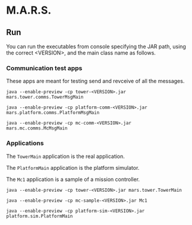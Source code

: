 # M.A.R.S.

## Run

You can run the executables from console specifying the JAR path, using the correct \<VERSION\>, and the main class name as follows.

### Communication test apps

These apps are meant for testing send and revceive of all the messages.

```
java --enable-preview -cp tower-<VERSION>.jar mars.tower.comms.TowerMsgMain

java --enable-preview -cp platform-comm-<VERSION>.jar mars.platform.comms.PlatformMsgMain

java --enable-preview -cp mc-comm-<VERSION>.jar mars.mc.comms.McMsgMain
```

### Applications

The `TowerMain` application is the real application.

The `PlatformMain` application is the platform simulator.

The `Mc1` application is a sample of a mission controller.

```
java --enable-preview -cp tower-<VERSION>.jar mars.tower.TowerMain

java --enable-preview -cp mc-sample-<VERSION>.jar Mc1

java --enable-preview -cp platform-sim-<VERSION>.jar platform.sim.PlatformMain
```